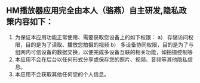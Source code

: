 ## HM播放器应用完全由本人（骆燕）自主研发,隐私政策内容如下：

1. 为保证本应用功能正常使用、需要获取您设备上的如下权限：
	a） 存储访问权限，目的是为了读取、播放您拍摄的视频
	b） 多设备协同权限，目的是为了与组网内可信设备的数据交换，以便完成多设备互联的相关功能，如拍摄控制等
2. 本应用不会在后台以任何形式分享或保存您的照片、视频、音频等其他隐私信息。
3. 本应用不会获取其他任何您的个人信息。
